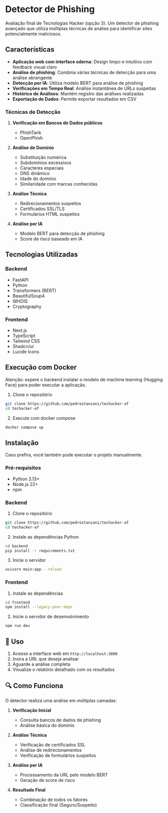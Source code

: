 # Detector de Phishing

Avaliação final de Tecnologias Hacker (opção 3). Um detector de phishing avançado que utiliza múltiplas técnicas de análise para identificar sites potencialmente maliciosos.

## Características

- **Aplicação web com interface oderna**: Design limpo e intuitivo com feedback visual claro
- **Análise de phishing**: Combina várias técnicas de detecção para uma análise abrangente
- **Detecção por IA**: Utiliza modelo BERT para análise de phishing
- **Verificações em Tempo Real**: Análise instantânea de URLs suspeitas
- **Histórico de Análises**: Mantém registro das análises realizadas
- **Exportação de Dados**: Permite exportar resultados em CSV

### Técnicas de Detecção

1. **Verificação em Bancos de Dados públicos**
   - PhishTank
   - OpenPhish

2. **Análise de Domínio**
   - Substituição numérica
   - Subdomínios excessivos
   - Caracteres especiais
   - DNS dinâmico
   - Idade do domínio
   - Similaridade com marcas conhecidas

3. **Análise Técnica**
   - Redirecionamentos suspeitos
   - Certificados SSL/TLS
   - Formulários HTML suspeitos

4. **Análise por IA**
   - Modelo BERT para detecção de phishing
   - Score de risco baseado em IA

## Tecnologias Utilizadas

### Backend
- FastAPI
- Python
- Transformers (BERT)
- BeautifulSoup4
- WHOIS
- Cryptography

### Frontend
- Next.js
- TypeScript
- Tailwind CSS
- Shadcn/ui
- Lucide Icons

## Execução com Docker

Atenção: espere o backend instalar o modelo de machine learning (Hugging Face) para poder executar a aplicação.

1. Clone o repositório
```bash
git clone https://github.com/pedrostanzani/techacker-af
cd techacker-af
```

2. Execute com docker compose
```bash
docker compose up
```

## Instalação

Caso prefira, você também pode executar o projeto manualmente.

### Pré-requisitos
- Python 3.13+
- Node.js 22+
- npm

### Backend

1. Clone o repositório
```bash
git clone https://github.com/pedrostanzani/techacker-af
cd techacker-af
```

2. Instale as dependências Python
```bash
cd backend
pip install -r requirements.txt
```

3. Inicie o servidor
```bash
uvicorn main:app --reload
```

### Frontend

1. Instale as dependências
```bash
cd frontend
npm install --legacy-peer-deps
```

2. Inicie o servidor de desenvolvimento
```bash
npm run dev
```

## 📝 Uso

1. Acesse a interface web em `http://localhost:3000`
2. Insira a URL que deseja analisar
3. Aguarde a análise completa
4. Visualize o relatório detalhado com os resultados

## 🔍 Como Funciona

O detector realiza uma análise em múltiplas camadas:

1. **Verificação Inicial**
   - Consulta bancos de dados de phishing
   - Análise básica do domínio

2. **Análise Técnica**
   - Verificação de certificados SSL
   - Análise de redirecionamentos
   - Verificação de formulários suspeitos

3. **Análise por IA**
   - Processamento da URL pelo modelo BERT
   - Geração de score de risco

4. **Resultado Final**
   - Combinação de todos os fatores
   - Classificação final (Seguro/Suspeito)
